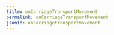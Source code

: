 ```yaml
---
title: onCarriageTransportMovement
permalink: onCarriageTransportMovement
jsonid: oncarriagetransportmovement
---
```

